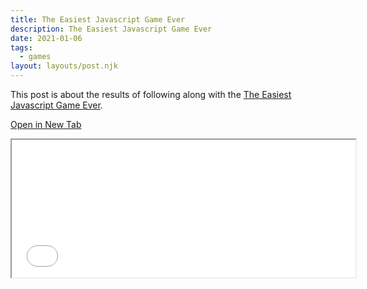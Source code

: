 ```yaml
---
title: The Easiest Javascript Game Ever
description: The Easiest Javascript Game Ever
date: 2021-01-06
tags:
  - games
layout: layouts/post.njk
---
```


This post is about the results of following along with the [The Easiest Javascript Game Ever](https://www.youtube.com/watch?v=bG2BmmYr9NQ).

[Open in New Tab](/files/games/easy-game.html)

<iframe src="/files/games/easy-game.html" width="550" height="220"></iframe>

